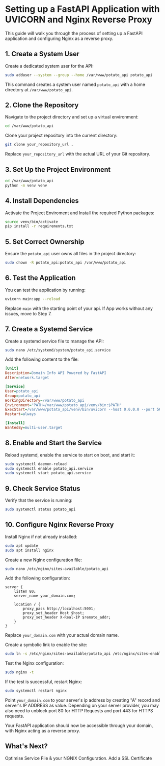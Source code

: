 # Setting up a FastAPI Application with UVICORN and Nginx Reverse Proxy

This guide will walk you through the process of setting up a FastAPI application and configuring Nginx as a reverse proxy.

## 1. Create a System User

Create a dedicated system user for the API:

```bash
sudo adduser --system --group --home /var/www/potato_api potato_api
```

This command creates a system user named `potato_api` with a home directory at `/var/www/potato_api`.

## 2. Clone the Repository
Navigate to the project directory and set up a virtual environment:
```bash
cd /var/www/potato_api
```

Clone your project repository into the current directory:

```bash
git clone your_repository_url .
```

Replace `your_repository_url` with the actual URL of your Git repository.

## 3. Set Up the Project Environment

```bash
cd /var/www/potato_api
python -m venv venv
```

## 4. Install Dependencies

Activate the Project Enviroment and Install the required Python packages:

```bash
source venv/bin/activate
pip install -r requirements.txt
```

## 5. Set Correct Ownership

Ensure the `potato_api` user owns all files in the project directory:

```bash
sudo chown -R potato_api:potato_api /var/www/potato_api
```

## 6. Test the Application

You can test the application by running:

```bash
uvicorn main:app --reload
```
Replace `main` with the starting point of your api. If App works without any issues, move to Step 7.
## 7. Create a Systemd Service

Create a systemd service file to manage the API:

```bash
sudo nano /etc/systemd/system/potato_api.service
```

Add the following content to the file:

```ini
[Unit]
Description=Domain Info API Powered by FastAPI
After=network.target

[Service]
User=potato_api
Group=potato_api
WorkingDirectory=/var/www/potato_api
Environment="PATH=/var/www/potato_api/venv/bin:$PATH"
ExecStart=/var/www/potato_api/venv/bin/uvicorn --host 0.0.0.0 --port 5001 app:app
Restart=always

[Install]
WantedBy=multi-user.target
```

## 8. Enable and Start the Service

Reload systemd, enable the service to start on boot, and start it:

```bash
sudo systemctl daemon-reload
sudo systemctl enable potato_api.service
sudo systemctl start potato_api.service
```

## 9. Check Service Status

Verify that the service is running:

```bash
sudo systemctl status potato_api
```

## 10. Configure Nginx Reverse Proxy

Install Nginx if not already installed:

```bash
sudo apt update
sudo apt install nginx
```

Create a new Nginx configuration file:

```bash
sudo nano /etc/nginx/sites-available/potato_api
```

Add the following configuration:

```nginx
server {
    listen 80;
    server_name your_domain.com;

    location / {
        proxy_pass http://localhost:5001;
        proxy_set_header Host $host;
        proxy_set_header X-Real-IP $remote_addr;
    }
}
```

Replace `your_domain.com` with your actual domain name.

Create a symbolic link to enable the site:

```bash
sudo ln -s /etc/nginx/sites-available/potato_api /etc/nginx/sites-enabled/
```

Test the Nginx configuration:

```bash
sudo nginx -t
```

If the test is successful, restart Nginx:

```bash
sudo systemctl restart nginx
```

Point `your_domain.com` to your server's ip address by creating "A" record and server's IP ADDRESS as value. Depending on your server provider, you may also need to unblock port 80 for HTTP Requests and port 443 for HTTPS requests.

Your FastAPI application should now be accessible through your domain, with Nginx acting as a reverse proxy.

## What's Next?

Optimise Service File & your NGNIX Configuration.
Add a SSL Certificate
